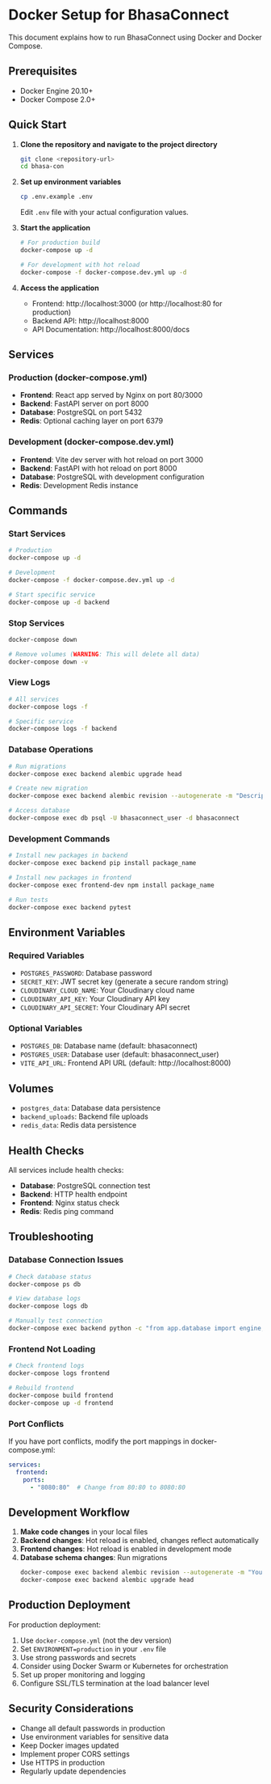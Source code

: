 # Docker Setup for BhasaConnect

This document explains how to run BhasaConnect using Docker and Docker Compose.

## Prerequisites

- Docker Engine 20.10+
- Docker Compose 2.0+

## Quick Start

1. **Clone the repository and navigate to the project directory**
   ```bash
   git clone <repository-url>
   cd bhasa-con
   ```

2. **Set up environment variables**
   ```bash
   cp .env.example .env
   ```
   Edit `.env` file with your actual configuration values.

3. **Start the application**
   ```bash
   # For production build
   docker-compose up -d

   # For development with hot reload
   docker-compose -f docker-compose.dev.yml up -d
   ```

4. **Access the application**
   - Frontend: http://localhost:3000 (or http://localhost:80 for production)
   - Backend API: http://localhost:8000
   - API Documentation: http://localhost:8000/docs

## Services

### Production (docker-compose.yml)
- **Frontend**: React app served by Nginx on port 80/3000
- **Backend**: FastAPI server on port 8000
- **Database**: PostgreSQL on port 5432
- **Redis**: Optional caching layer on port 6379

### Development (docker-compose.dev.yml)
- **Frontend**: Vite dev server with hot reload on port 3000
- **Backend**: FastAPI with hot reload on port 8000
- **Database**: PostgreSQL with development configuration
- **Redis**: Development Redis instance

## Commands

### Start Services
```bash
# Production
docker-compose up -d

# Development
docker-compose -f docker-compose.dev.yml up -d

# Start specific service
docker-compose up -d backend
```

### Stop Services
```bash
docker-compose down

# Remove volumes (WARNING: This will delete all data)
docker-compose down -v
```

### View Logs
```bash
# All services
docker-compose logs -f

# Specific service
docker-compose logs -f backend
```

### Database Operations
```bash
# Run migrations
docker-compose exec backend alembic upgrade head

# Create new migration
docker-compose exec backend alembic revision --autogenerate -m "Description"

# Access database
docker-compose exec db psql -U bhasaconnect_user -d bhasaconnect
```

### Development Commands
```bash
# Install new packages in backend
docker-compose exec backend pip install package_name

# Install new packages in frontend
docker-compose exec frontend-dev npm install package_name

# Run tests
docker-compose exec backend pytest
```

## Environment Variables

### Required Variables
- `POSTGRES_PASSWORD`: Database password
- `SECRET_KEY`: JWT secret key (generate a secure random string)
- `CLOUDINARY_CLOUD_NAME`: Your Cloudinary cloud name
- `CLOUDINARY_API_KEY`: Your Cloudinary API key
- `CLOUDINARY_API_SECRET`: Your Cloudinary API secret

### Optional Variables
- `POSTGRES_DB`: Database name (default: bhasaconnect)
- `POSTGRES_USER`: Database user (default: bhasaconnect_user)
- `VITE_API_URL`: Frontend API URL (default: http://localhost:8000)

## Volumes

- `postgres_data`: Database data persistence
- `backend_uploads`: Backend file uploads
- `redis_data`: Redis data persistence

## Health Checks

All services include health checks:
- **Database**: PostgreSQL connection test
- **Backend**: HTTP health endpoint
- **Frontend**: Nginx status check
- **Redis**: Redis ping command

## Troubleshooting

### Database Connection Issues
```bash
# Check database status
docker-compose ps db

# View database logs
docker-compose logs db

# Manually test connection
docker-compose exec backend python -c "from app.database import engine; print('Connection successful')"
```

### Frontend Not Loading
```bash
# Check frontend logs
docker-compose logs frontend

# Rebuild frontend
docker-compose build frontend
docker-compose up -d frontend
```

### Port Conflicts
If you have port conflicts, modify the port mappings in docker-compose.yml:
```yaml
services:
  frontend:
    ports:
      - "8080:80"  # Change from 80:80 to 8080:80
```

## Development Workflow

1. **Make code changes** in your local files
2. **Backend changes**: Hot reload is enabled, changes reflect automatically
3. **Frontend changes**: Hot reload is enabled in development mode
4. **Database schema changes**: Run migrations
   ```bash
   docker-compose exec backend alembic revision --autogenerate -m "Your change"
   docker-compose exec backend alembic upgrade head
   ```

## Production Deployment

For production deployment:

1. Use `docker-compose.yml` (not the dev version)
2. Set `ENVIRONMENT=production` in your `.env` file
3. Use strong passwords and secrets
4. Consider using Docker Swarm or Kubernetes for orchestration
5. Set up proper monitoring and logging
6. Configure SSL/TLS termination at the load balancer level

## Security Considerations

- Change all default passwords in production
- Use environment variables for sensitive data
- Keep Docker images updated
- Implement proper CORS settings
- Use HTTPS in production
- Regularly update dependencies
